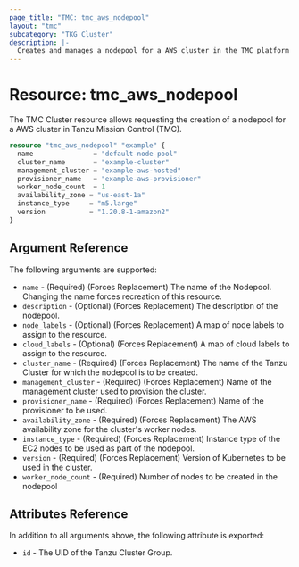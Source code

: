 ```yaml
---
page_title: "TMC: tmc_aws_nodepool"
layout: "tmc"
subcategory: "TKG Cluster"
description: |-
  Creates and manages a nodepool for a AWS cluster in the TMC platform
---
```


# Resource: tmc_aws_nodepool

The TMC Cluster resource allows requesting the creation of a nodepool for a AWS cluster in Tanzu Mission Control (TMC). 

```terraform
resource "tmc_aws_nodepool" "example" {
  name               = "default-node-pool"
  cluster_name       = "example-cluster"
  management_cluster = "example-aws-hosted"
  provisioner_name   = "example-aws-provisioner"
  worker_node_count  = 1
  availability_zone = "us-east-1a"
  instance_type     = "m5.large"
  version           = "1.20.8-1-amazon2"
}
```

## Argument Reference

The following arguments are supported:

* `name` - (Required) (Forces Replacement) The name of the Nodepool. Changing the name forces recreation of this resource.
* `description` - (Optional) (Forces Replacement) The description of the nodepool.
* `node_labels` - (Optional) (Forces Replacement) A map of node labels to assign to the resource.
* `cloud_labels` - (Optional) (Forces Replacement) A map of cloud labels to assign to the resource.
* `cluster_name` - (Required) (Forces Replacement) The name of the Tanzu Cluster for which the nodepool is to be created.
* `management_cluster` - (Required) (Forces Replacement) Name of the management cluster used to provision the cluster.
* `provisioner_name` - (Required) (Forces Replacement) Name of the provisioner to be used.
* `availability_zone` - (Required) (Forces Replacement) The AWS availability zone for the cluster's worker nodes.
* `instance_type` - (Required) (Forces Replacement) Instance type of the EC2 nodes to be used as part of the nodepool.
* `version` - (Required) (Forces Replacement) Version of Kubernetes to be used in the cluster.
* `worker_node_count` - (Required) Number of nodes to be created in the nodepool


## Attributes Reference

In addition to all arguments above, the following attribute is exported:

* `id` - The UID of the Tanzu Cluster Group.